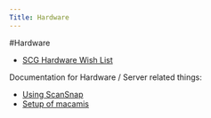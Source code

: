 ```yaml
---
Title: Hardware
---
```

#Hardware

-  [SCG Hardware Wish List](%base_url%/wiki/scgjoblist/hardware/scghardwarewishlist)

Documentation for Hardware / Server related things:


-  [Using ScanSnap](%base_url%/wiki/scgjoblist/hardware/usingscansnap)
-  [Setup of macamis](%base_url%/wiki/scgjoblist/hardware/setupofmacamis)
